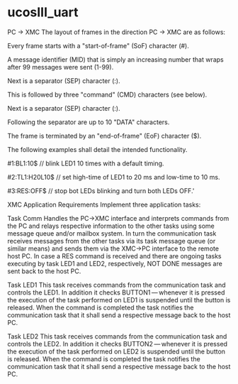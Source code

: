 # ucosIII_uart
PC → XMC
The layout of frames in the direction PC → XMC are as follows:


Every frame starts with a "start-of-frame" (SoF) character (#).

A message identifier (MID) that is simply an increasing number that wraps after 99 messages were sent (1-99).

Next is a separator (SEP) character (:).

This is followed by three "command" (CMD) characters (see below).

Next is a separator (SEP) character (:).

Following the separator are up to 10 "DATA" characters.

The frame is terminated by an "end-of-frame" (EoF) character ($).

The following examples shall detail the intended functionality.

#1:BL1:10$          // blink LED1 10 times with a default timing.

#2:TL1:H20L10$      // set high-time of LED1 to 20 ms and low-time to 10 ms.

#3:RES:OFF$         // stop bot LEDs blinking and turn both LEDs OFF.'

XMC Application Requirements
Implement three application tasks:

Task Comm
Handles the PC→XMC interface and interprets commands from the PC and relays respective information to the other tasks using some message queue and/or mailbox system. In turn the communication task receives messages from the other tasks via its task message queue (or similar means) and sends them via the XMC→PC interface to the remote host PC.
In case a RES command is received and there are ongoing tasks executing by task LED1 and LED2, respectively, NOT DONE messages are sent back to the host PC.

Task LED1
This task receives commands from the communication task and controls the LED1. In addition it checks BUTTON1 — whenever it is pressed the execution of the task performed on LED1 is suspended until the button is released. When the command is completed the task notifies the communication task that it shall send a respective message back to the host PC.

Task LED2
This task receives commands from the communication task and controls the LED2. In addition it checks BUTTON2 — whenever it is pressed the execution of the task performed on LED2 is suspended until the button is released. When the command is completed the task notifies the communication task that it shall send a respective message back to the host PC.
